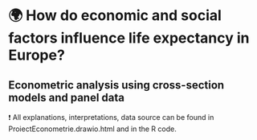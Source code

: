 # 🌍 How do economic and social factors influence life expectancy in Europe?
## Econometric analysis using cross-section models and panel data
❗ All explanations, interpretations, data source can be found in ProiectEconometrie.drawio.html and in the R code.
